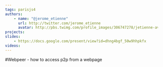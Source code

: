 ```yaml
---
tags: parisjs4
authors:
    - name: "@jerome_etienne"
      url: http://twitter.com/jerome_etienne
      avatar: http://pbs.twimg.com/profile_images/306747278/jetienne-avatar_bigger.jpg
projects:
slides:
    - https://docs.google.com/present/view?id=dhng4bgf_50w9hhpkfx
videos:
---
```

#Webpeer - how to access p2p from a webpage
